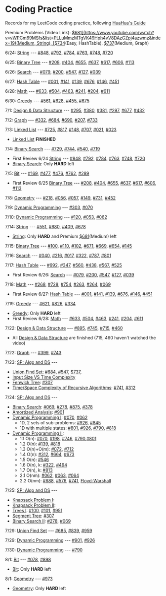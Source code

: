 # Coding Practice

Records for my LeetCode coding practice, following [HuaHua's Guide](https://zxi.mytechroad.com/blog/)

Premium Problems (Video Link): [$681](https://www.youtube.com/watch?v=vWPCm69MSfs&list=PLLuMmzMTgVK49Hph4vV8DAzGZpj4azwmz&index=19)(Medium, String), [$734](https://www.youtube.com/watch?v=KAX277fYKMM&list=PLLuMmzMTgVK48qe6jxrVW-FHNrm7g5mop&index=14)(Easy, HashTable), [$737](https://www.youtube.com/watch?v=0rZUi3kZGLI&list=PLLuMmzMTgVK5gFVMpryw0LkJp4l9WTtdM&index=27)(Medium, Graph)

6/24: [String](./String) --- [#848](./String/848_ShiftingLetters.py), [#792](./String/792_NumberOfMatchingSubsequences.py), [#784](./String/784_LetterCasePermutation.py), [#763](./String/763_PartitionLabels.py), [#748](./String/748_ShortestCompletingWord.py), [#720](./String/720_LongestWordInDictionary.py)

6/25: [Binary Tree](./BinaryTree) --- [#208](./BinaryTree/208_ImplementTrie.py), [#404](./BinaryTree/404_SumOfLeftLeaves.py), [#655](./BinaryTree/655_PrintBinaryTree.py), [#637](./BinaryTree/637_AvgLvlInBinaryTree.py), [#617](./BinaryTree/617_MergeTwoTrees.py), [#606](./BinaryTree/606_ConstructStringFromTree.py), [#113](./BinaryTree/113_PathSumII.py)

6/26: [Search](./Search) --- [#079](./Search/079_WordSearch.py), [#200](./Search/200_NumberOfIslands.py), [#547](./Search/547_FriendCircles.py), [#127](./Search/127_WordLadder.py), [#039](./Search/039_CombinationSum.py)

6/27: [Hash Table](./HashTable) --- [#001](./HashTable/001_TwoSum.py), [#141](./HashTable/141_LinkedListCycle.py), [#139](./HashTable/139_WordBreak.py), [#676](./HashTable/676_MagicDictionary.py), [#146](./HashTable/146_LRUcache.py), [#451](./HashTable/451_SortCharByFreq.py)

6/28: [Math](./Math) --- [#633](./Math/633_SumOfSquareNums.py), [#504](./Math/504_Base7.py), [#463](./Math/463_IslandPerimeter.py), [#241](./Math/241_DifferentWaysAddParentheses.py), [#204](./Math/204_CountPrimes.py), [#611](./Math/611_ValidTriangleNum.py)

6/30: [Greedy](./Greedy) --- [#561](./Greedy/561_ArrayPartitionI.py), [#628](./Greedy/628_MaxProductOfThreeNums.py), [#455](./Greedy/455_AssignCookies.py), [#675](./Greedy/675_CutOffTrees.py)

7/1: [Design & Data Structure](./Design_DataStructure) --- [#295](./Design_DataStructure/295_FindMedian.py), [#380](./Design_DataStructure/380_InsDelGetRdm.py), [#381](./Design_DataStructure/381_InsDelGetRdm_Dup.py), [#297](./Design_DataStructure/297_CodecBinaryTree.py), [#677](./Design_DataStructure/677_MapSumPairs.py), [#432](./Design_DataStructure/432_AllOneDS.py)

7/2: [Graph](./Graph) --- [#332](./Graph/332_ReconstructItinerary.py), [#684](./Graph/684_RedundantConnection.py), [#690](./Graph/690_EmployeeImportance.py), [#207](./Graph/207_CourseSchedule.py), [#733](./Graph/733_FloodFill.py)

7/3: [Linked List](./LinkedList) --- [#725](./LinkedList/725_SplitLinkedList.py), [#817](./LinkedList/817_LinkedListComponents.py), [#148](./LinkedList/148_SortList.py), [#707](./LinkedList/707_DesignLinkedList.py), [#021](./LinkedList/021_Merge2SortedLists.py), [#023](./LinkedList/023_MergeKSortedLIsts.py)
* [Linked List](./LinkedList) **FINISHED**

7/4: [Binary Search](./BinarySearch) --- [#729](./BinarySearch/729_MyCalendarI.py), [#744](./BinarySearch/744_FindNextSmallestLetter.py), [#540](./BinarySearch/540_SingleElementInSortedArray.py), [#719](./BinarySearch/719_FindKthSmallestPairDistance.py)
* First Review 6/24 [String](./String) --- [#848](./String/848_ShiftingLetters.py), [#792](./String/792_NumberOfMatchingSubsequences.py), [#784](./String/784_LetterCasePermutation.py), [#763](./String/763_PartitionLabels.py), [#748](./String/748_ShortestCompletingWord.py), [#720](./String/720_LongestWordInDictionary.py)
* [Binary Search](./BinarySearch): Only **HARD** left

7/5: [Bit](./Bit) --- [#169](./Bit/169_MajorityElement.py), [#477](./Bit/477_TotalHammingDistance.py), [#476](./Bit/476_NumberComplement.py), [#762](./Bit/762_PrimeNumSetBits.py), [#289](./Bit/289_GameOfLife.py)
* First Review 6/25 [Binary Tree](./BinaryTree) --- [#208](./BinaryTree/208_ImplementTrie.py), [#404](./BinaryTree/404_SumOfLeftLeaves.py), [#655](./BinaryTree/655_PrintBinaryTree.py), [#637](./BinaryTree/637_AvgLvlInBinaryTree.py), [#617](./BinaryTree/617_MergeTwoTrees.py), [#606](./BinaryTree/606_ConstructStringFromTree.py), [#113](./BinaryTree/113_PathSumII.py)

7/8: [Geometry](./Geometry) --- [#218](./Geometry/218_TheSkylineProblem.py), [#056](./Geometry/056_MergeIntervals.py), [#057](./Geometry/057_InsertInterval.py), [#149](./Geometry/149_MaxPointsOnLine.py), [#731](./Geometry/731_MyCalendarII.py), [#452](./Geometry/452_MinNumArrowShots.py)

7/9: [Dynamic Programming](./DynamicProgramming) --- [#303](./DynamicProgramming/303_RangeSumQuery.py), [#070](./DynamicProgramming/070_ClimbingStairs.py)

7/10: [Dynamic Programming](./DynamicProgramming) --- [#120](./DynamicProgramming/120_Triangle.py), [#053](./DynamicProgramming/053_MaximumSubarray.py), [#062](./DynamicProgramming/062_UniquePaths.py)

7/14: [String](./String) --- [#551](./String/551_StudentAttendanceRecordI.py), [#680](./String/680_ValidPalindromeII.py), [#409](./String/409_LongestPalindrome.py), [#678](./String/678_ValidParenthesisString.py)
* [String](./String): Only **HARD** and Premium [$681](https://www.youtube.com/watch?v=vWPCm69MSfs&list=PLLuMmzMTgVK49Hph4vV8DAzGZpj4azwmz&index=19)(Medium) left

7/15: [Binary Tree](./BinaryTree) --- [#100](./BinaryTree/100_SameTree.py), [#110](./BinaryTree/110_BalancedBinaryTree.py), [#102](./BinaryTree/102_LevelOrderTraversal.py), [#671](./BinaryTree/671_2ndMinNode.py), [#669](./BinaryTree/669_TrimBinaryTree.py), [#654](./BinaryTree/654_MaximumBinaryTree.py), [#145](./BinaryTree/145_PostorderTraversal.py)

7/16: [Search](./Search) --- [#040](./Search/040_CombinationSumII.py), [#216](./Search/216_CombinationSumIII.py), [#017](./Search/017_LetterCombOfPhoneNum.py), [#322](./Search/322_CoinChange.py), [#787](./Search/787_CheapestFlightKStops.py), [#801](./Search/801_MinimumSwapsToSeq.py)

7/17: [Hash Table](./HashTable) --- [#692](./HashTable/692_TopKFreqWords.py), [#347](./HashTable/347_TopKFreqElements.py), [#560](./HashTable/560_SubarraySumEqualsK.py), [#438](./HashTable/438_FindAllAnagramsInString.py), [#567](./HashTable/567_PermutationInString.py), [#525](./HashTable/525_ContiguousArray.py)
* First Review 6/26: [Search](./Search) --- [#079](./Search/079_WordSearch.py), [#200](./Search/200_NumberOfIslands.py), [#547](./Search/547_FriendCircles.py), [#127](./Search/127_WordLadder.py), [#039](./Search/039_CombinationSum.py)

7/18: [Math](./Math) --- [#268](./Math/268_MissingNumber.py), [#728](./Math/728_SelfDividingNumbers.py), [#754](./Math/754_ReachNumber.py), [#263](./Math/263_UglyNumber.py), [#264](./Math/264_UglyNumberII.py), [#069](./Math/069_SqrtX.py)
* First Review 6/27: [Hash Table](./HashTable) --- [#001](./HashTable/001_TwoSum.py), [#141](./HashTable/141_LinkedListCycle.py), [#139](./HashTable/139_WordBreak.py), [#676](./HashTable/676_MagicDictionary.py), [#146](./HashTable/146_LRUcache.py), [#451](./HashTable/451_SortCharByFreq.py)

7/19: [Greedy](./Greedy) --- [#621](./Greedy/621_TaskScheduler.py), [#826](./Greedy/826_MostProfitAssigningWork.py), [#334](./Greedy/334_IncreasingTripletSubsequence.py)
* [Greedy](./Greedy): Only **HARD** left
* First Review 6/28: [Math](./Math) --- [#633](./Math/633_SumOfSquareNums.py), [#504](./Math/504_Base7.py), [#463](./Math/463_IslandPerimeter.py), [#241](./Math/241_DifferentWaysAddParentheses.py), [#204](./Math/204_CountPrimes.py), [#611](./Math/611_ValidTriangleNum.py)

7/22: [Design & Data Structure](./Design_DataStructure) --- [#895](./Design_DataStructure/895_MaxFreqStack.py), [#745](./Design_DataStructure/745_PrefixSuffixSearch.py), [#715](./Design_DataStructure/715_RangeModule.py), [#460](./Design_DataStructure/460_LFUcache.py)
* All [Design & Data Structure](./Design_DataStructure) are finished (715, 460 haven't watched the video)

7/22: [Graph](./Graph) --- [#399](./Graph/399_EvaluateDivision.py), [#743](./Graph/743_NetworkDelayTime.py)

7/23: [SP: Algo and DS](./AlgoDS_SP) --- 
* [Union Find Set](./AlgoDS_SP/UnionFind.py): [#684](./Graph/684_RedundantConnection.py), [#547](./Search/547_FriendCircles.py), [$737](https://www.youtube.com/watch?v=X0_xRWMxIrA&list=PLLuMmzMTgVK7XfFadhkPuF_ztvhxbriDr&index=6),
* [Input Size VS Time Complexity](./AlgoDS_SP/InputSizeTimeComplexity.md)
* [Fenwick Tree](./AlgoDS_SP/FenwickTree.py): [#307](./BinaryTree/307_RangeSumQueryMutable.py)
* [Time/Space Complexity of Recursive Algorithms](./AlgoDS_SP/RecursiveAlgos.py): [#741](./DynamicProgramming/741_CherryPickup.py), [#312](./DynamicProgramming/312_BurstBalloons.py)

7/24: [SP: Algo and DS](./AlgoDS_SP) --- 
* [Binary Search](./AlgoDS_SP/BinarySearch.py): [#069](./Math/069_SqrtX.py), [#278](./BinarySearch/278_FirstBadVersion.py), [#875](./BinarySearch/875_KokoEatingBananas.py), [#378](./BinarySearch/378_KSmallestElementInSortedMatrix.py)
* [Amortized Analysis](./AlgoDS_SP/AmortizedAnalysis.md): [#901](./DynamicProgramming/901_OnlineStockSpan.py)
* [Dynamic Programming I](./DynamicProgramming): [#070](./DynamicProgramming/070_ClimbingStairs.py), [#062](./DynamicProgramming/062_UniquePaths.py)
    * 1D, 2 sets of sub-problems: [#926](), [#845]()
    * 1D with multiple states: [#801](./Search/801_MinimumSwapsToSeq.py), [#926](), [#790](), [#818]()
* [Dynamic Programming II](./DynamicProgramming): 
    * 1.1 O(n): [#070](./DynamicProgramming/070_ClimbingStairs.py), [#198](), [#746](), [#790](),[#801](./Search/801_MinimumSwapsToSeq.py)
    * 1.2 O(n): [#139](./HashTable/139_WordBreak.py), [#818]()
    * 1.3 O(n)+O(m): [#072](), [#712]()
    * 1.4 O(n): [#312](./DynamicProgramming/312_BurstBalloons.py), [#664](), [#673]()
    * 1.5 O(n): [#546]()
    * 1.6 O(n), k: [#322](), [#494]()
    * 1.7 O(n), k: [#813]()
    * 2.1 O(nm): [#062](), [#063](), [#064]()
    * 2.2 O(nm): [#688](), [#576](), [#741](), [Floyd-Warshall]()

7/25: [SP: Algo and DS](./AlgoDS_SP) --- 
* [Knapsack Problem I](./AlgoDS_SP/Knapsack.py):
* [Knapsack Problem II](./AlgoDS_SP/Knapsack.py):
* [Trees I](./BinaryTree): [#100](), [#101](), [#951]()
* [Segment Tree](): [#307](./BinaryTree/307_RangeSumQueryMutable.py)
* [Binary Search II](./AlgoDS_SP/BinarySearch.py): [#278](./BinarySearch/278_FirstBadVersion.py), [#069](./Math/069_SqrtX.py)

7/29: [Union Find Set](./AlgoDS_SP/UnionFind.py) --- [#685](./Graph/685_RedundantConnectionII.py), [#839](./String/839_SimilarStringGroups.py), [#959](./Graph/959_RegionsCutBySlashes.py)

7/29: [Dynamic Programming](./DynamicProgramming) --- [#901](./DynamicProgramming/901_OnlineStockSpan.py), [#926](./DynamicProgramming/926_FlipString2MonotoneIncreasing.py)

7/30: [Dynamic Programming](./DynamicProgramming) --- [#790](./DynamicProgramming/790_DominoTrominoTiling.py)

8/1: [Bit](./Bit) --- [#078](./Bit/078_Subsets.py), [#898](./Bit/BitwiseORSubarrays.py)
* [Bit](./Bit): Only **HARD** left

8/1: [Geometry](./Geometry) --- [#973](./Geometry/973_KClosestPointsToOrigin.py)
* [Geometry](./Geometry): Only **HARD** left

